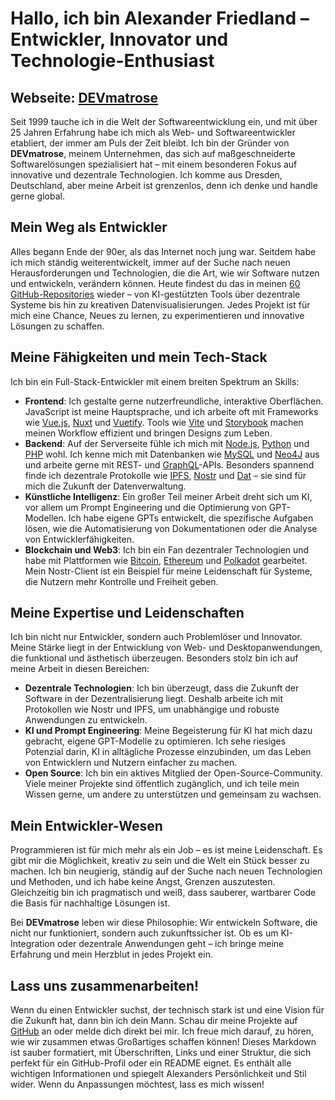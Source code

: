 
# Hallo, ich bin Alexander Friedland – Entwickler, Innovator und Technologie-Enthusiast

## Webseite: [DEVmatrose](https://ogerly.github.io/)

Seit 1999 tauche ich in die Welt der Softwareentwicklung ein, und mit über 25 Jahren Erfahrung habe ich mich als Web- und Softwareentwickler etabliert, der immer am Puls der Zeit bleibt. Ich bin der Gründer von **DEVmatrose**, meinem Unternehmen, das sich auf maßgeschneiderte Softwarelösungen spezialisiert hat – mit einem besonderen Fokus auf innovative und dezentrale Technologien. Ich komme aus Dresden, Deutschland, aber meine Arbeit ist grenzenlos, denn ich denke und handle gerne global.

## Mein Weg als Entwickler

Alles begann Ende der 90er, als das Internet noch jung war. Seitdem habe ich mich ständig weiterentwickelt, immer auf der Suche nach neuen Herausforderungen und Technologien, die die Art, wie wir Software nutzen und entwickeln, verändern können. Heute findest du das in meinen [60 GitHub-Repositories](https://github.com/ogerly) wieder – von KI-gestützten Tools über dezentrale Systeme bis hin zu kreativen Datenvisualisierungen. Jedes Projekt ist für mich eine Chance, Neues zu lernen, zu experimentieren und innovative Lösungen zu schaffen.

## Meine Fähigkeiten und mein Tech-Stack

Ich bin ein Full-Stack-Entwickler mit einem breiten Spektrum an Skills:

- **Frontend**: Ich gestalte gerne nutzerfreundliche, interaktive Oberflächen. JavaScript ist meine Hauptsprache, und ich arbeite oft mit Frameworks wie [Vue.js](https://vuejs.org/), [Nuxt](https://nuxt.com/) und [Vuetify](https://vuetifyjs.com/). Tools wie [Vite](https://vitejs.dev/) und [Storybook](https://storybook.js.org/) machen meinen Workflow effizient und bringen Designs zum Leben.
- **Backend**: Auf der Serverseite fühle ich mich mit [Node.js](https://nodejs.org/), [Python](https://www.python.org/) und [PHP](https://www.php.net/) wohl. Ich kenne mich mit Datenbanken wie [MySQL](https://www.mysql.com/) und [Neo4J](https://neo4j.com/) aus und arbeite gerne mit REST- und [GraphQL](https://graphql.org/)-APIs. Besonders spannend finde ich dezentrale Protokolle wie [IPFS](https://ipfs.tech/), [Nostr](https://nostr.com/) und [Dat](https://dat-ecosystem.org/) – sie sind für mich die Zukunft der Datenverwaltung.
- **Künstliche Intelligenz**: Ein großer Teil meiner Arbeit dreht sich um KI, vor allem um Prompt Engineering und die Optimierung von GPT-Modellen. Ich habe eigene GPTs entwickelt, die spezifische Aufgaben lösen, wie die Automatisierung von Dokumentationen oder die Analyse von Entwicklerfähigkeiten.
- **Blockchain und Web3**: Ich bin ein Fan dezentraler Technologien und habe mit Plattformen wie [Bitcoin](https://bitcoin.org/), [Ethereum](https://ethereum.org/) und [Polkadot](https://polkadot.network/) gearbeitet. Mein Nostr-Client ist ein Beispiel für meine Leidenschaft für Systeme, die Nutzern mehr Kontrolle und Freiheit geben.

## Meine Expertise und Leidenschaften

Ich bin nicht nur Entwickler, sondern auch Problemlöser und Innovator. Meine Stärke liegt in der Entwicklung von Web- und Desktopanwendungen, die funktional und ästhetisch überzeugen. Besonders stolz bin ich auf meine Arbeit in diesen Bereichen:

- **Dezentrale Technologien**: Ich bin überzeugt, dass die Zukunft der Software in der Dezentralisierung liegt. Deshalb arbeite ich mit Protokollen wie Nostr und IPFS, um unabhängige und robuste Anwendungen zu entwickeln.
- **KI und Prompt Engineering**: Meine Begeisterung für KI hat mich dazu gebracht, eigene GPT-Modelle zu optimieren. Ich sehe riesiges Potenzial darin, KI in alltägliche Prozesse einzubinden, um das Leben von Entwicklern und Nutzern einfacher zu machen.
- **Open Source**: Ich bin ein aktives Mitglied der Open-Source-Community. Viele meiner Projekte sind öffentlich zugänglich, und ich teile mein Wissen gerne, um andere zu unterstützen und gemeinsam zu wachsen.

## Mein Entwickler-Wesen

Programmieren ist für mich mehr als ein Job – es ist meine Leidenschaft. Es gibt mir die Möglichkeit, kreativ zu sein und die Welt ein Stück besser zu machen. Ich bin neugierig, ständig auf der Suche nach neuen Technologien und Methoden, und ich habe keine Angst, Grenzen auszutesten. Gleichzeitig bin ich pragmatisch und weiß, dass sauberer, wartbarer Code die Basis für nachhaltige Lösungen ist.

Bei **DEVmatrose** leben wir diese Philosophie: Wir entwickeln Software, die nicht nur funktioniert, sondern auch zukunftssicher ist. Ob es um KI-Integration oder dezentrale Anwendungen geht – ich bringe meine Erfahrung und mein Herzblut in jedes Projekt ein.

## Lass uns zusammenarbeiten!

Wenn du einen Entwickler suchst, der technisch stark ist und eine Vision für die Zukunft hat, dann bin ich dein Mann. Schau dir meine Projekte auf [GitHub](https://github.com/ogerly) an oder melde dich direkt bei mir. Ich freue mich darauf, zu hören, wie wir zusammen etwas Großartiges schaffen können!
Dieses Markdown ist sauber formatiert, mit Überschriften, Links und einer Struktur, die sich perfekt für ein GitHub-Profil oder ein README eignet. Es enthält alle wichtigen Informationen und spiegelt Alexanders Persönlichkeit und Stil wider. Wenn du Anpassungen möchtest, lass es mich wissen!
